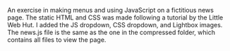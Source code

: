 An exercise in making menus and using JavaScript on a fictitious news page. 
The static HTML and CSS was made following a tutorial by the Little Web Hut. 
I added the JS dropdown, CSS dropdown, and Lightbox images.
The news.js file is the same as the one in the compressed folder, which contains all files to view the page.
